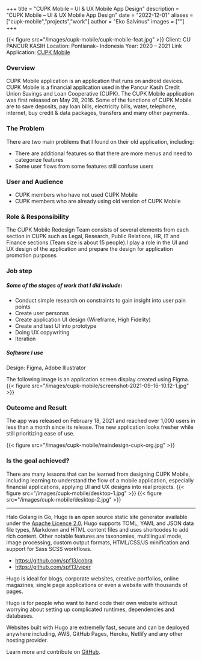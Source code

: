 +++
title = "CUPK Mobile – UI & UX Mobile App Design"
description = "CUPK Mobile – UI & UX Mobile App Design"
date = "2022-12-01"
aliases = ["cupk-mobile","projects","work"]
author = "Eko Salvinus"
images = [""]
+++

{{< figure src="/images/cupk-mobile/cupk-mobile-feat.jpg" >}}
Client: CU PANCUR KASIH
Location: Pontianak– Indonesia
Year: 2020 – 2021
Link Application: [CUPK Mobile](https://play.google.com/store/apps/details?id=org.cupk.mobile)  


### Overview
CUPK Mobile application is an application that runs on android devices. CUPK Mobile is a financial application used in the Pancur Kasih Credit Union Savings and Loan Cooperative (CUPK). The CUPK Mobile application was first released on May 28, 2016. Some of the functions of CUPK Mobile are to save deposits, pay loan bills, electricity bills, water, telephone, internet, buy credit & data packages, transfers and many other payments.

### The Problem
There are two main problems that I found on their old application, including:
* There are additional features so that there are more menus and need to categorize features
* Some user flows from some features still confuse users

### User and Audience
* CUPK members who have not used CUPK Mobile
* CUPK members who are already using old version of CUPK Mobile

### Role & Responsibility
The CUPK Mobile Redesign Team consists of several elements from each section in CUPK such as Legal, Research, Public Relations, HR, IT and Finance sections (Team size is about 15 people).I play a role in the UI and UX design of the application and prepare the design for application promotion purposes

### Job step
##### Some of the stages of work that I did include:
* Conduct simple research on constraints to gain insight into user pain points
* Create user personas
* Create application UI design (Wireframe, High Fidelity)
* Create and test UI into prototype
* Doing UX copywriting
* Iteration

##### Software I use
Design: Figma, Adobe Illustrator

The following image is an application screen display created using Figma.
{{< figure src="/images/cupk-mobile/screenshot-2021-09-16-10.12-1.jpg" >}}

### Outcome and Result
The app was released on February 18, 2021 and reached over 1,000 users in less than a month since its release.
The new application looks fresher while still prioritizing ease of use.

{{< figure src="/images/cupk-mobile/maindesign-cupk-org.jpg" >}}

### Is the goal achieved?
There are many lessons that can be learned from designing CUPK Mobile, including learning to understand the flow of a mobile application, especially financial applications, applying UI and UX designs into real projects.
{{< figure src="/images/cupk-mobile/desktop-1.jpg" >}}
{{< figure src="/images/cupk-mobile/desktop-2.jpg" >}}

---

Halo Golang in Go, Hugo is an open source static site generator available under the [Apache Licence 2.0.](https://github.com/gohugoio/hugo/blob/master/LICENSE) Hugo supports TOML, YAML and JSON data file types, Markdown and HTML content files and uses shortcodes to add rich content. Other notable features are taxonomies, multilingual mode, image processing, custom output formats, HTML/CSS/JS minification and support for Sass SCSS workflows.

* https://github.com/spf13/cobra
* https://github.com/spf13/viper

Hugo is ideal for blogs, corporate websites, creative portfolios, online magazines, single page applications or even a website with thousands of pages.

Hugo is for people who want to hand code their own website without worrying about setting up complicated runtimes, dependencies and databases.

Websites built with Hugo are extremelly fast, secure and can be deployed anywhere including, AWS, GitHub Pages, Heroku, Netlify and any other hosting provider.

Learn more and contribute on [GitHub](https://github.com/gohugoio).





